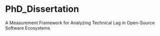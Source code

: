 # PhD_Dissertation
A Measurement Framework for Analyzing Technical Lag in Open-Source Software Ecosystems
